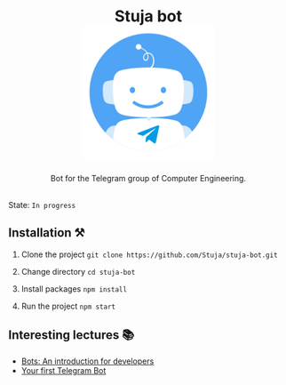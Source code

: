 <h1 align="center">
    Stuja bot 
    <br/>
    <img alt="Bot image" title="Bot image" src="images/logo.jpg" width="240">
    <br/>
</h1>


<p align="center">
    Bot for the Telegram group of Computer Engineering.
    <br/> <br/>
</p>

State: `In progress`

## Installation ⚒️

1. Clone the project
   `git clone https://github.com/Stuja/stuja-bot.git`

2. Change directory
   `cd stuja-bot`

3. Install packages
   `npm install`

4. Run the project
   `npm start`

## Interesting lectures 📚

* [Bots: An introduction for developers](https://core.telegram.org/bots)
* [Your first Telegram Bot](https://aabedraba.com/taller-gdg)


